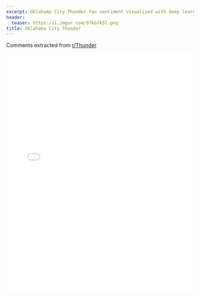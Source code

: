 ```yaml
---
excerpt: Oklahoma City Thunder fan sentiment visualized with deep learning.
header:
  teaser: https://i.imgur.com/97kGfk5l.png
title: Oklahoma City Thunder
---
```


Comments extracted from [r/Thunder](https://reddit.com/r/Thunder)
<iframe id="igraph" scrolling="no" style="border:none;" seamless="seamless" src="/plots/NBA/OKC.html" height="640" width="100%"></iframe>